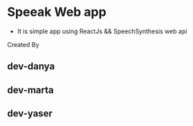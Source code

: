 # Speeak Web app

* It is simple app using ReactJs && SpeechSynthesis web api

Created By
## dev-danya 
## dev-marta 
## dev-yaser
